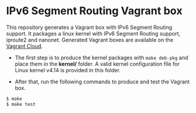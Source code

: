 # IPv6 Segment Routing Vagrant box

This repository generates a Vagrant box with IPv6 Segment Routing support.
It packages a linux kernel with IPv6 Segment Routing support, iproute2 and nanonet.
Generated Vagrant boxes are available on the [Vagrant Cloud](https://app.vagrantup.com/segment-routing).

- The first step is to produce the kernel packages with `make deb-pkg` and place them in the **kernel/** folder. A valid kernel configuration file for Linux kernel v4.14 is provided in this folder.

- After that, run the following commands to produce and test the Vagrant box.
```bash
$ make
$ make test
```
